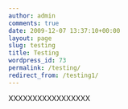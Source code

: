 ```yaml
---
author: admin
comments: true
date: 2009-12-07 13:37:10+00:00
layout: page
slug: testing
title: Testing
wordpress_id: 73
permalink: /testing/
redirect_from: /testing1/
---
```


XXXXXXXXXXXXXXXXX
